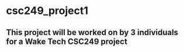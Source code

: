 # csc249_project1


## This project will be worked on by 3 individuals for a Wake Tech CSC249 project